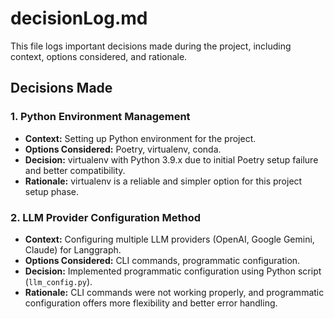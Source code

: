 # decisionLog.md

This file logs important decisions made during the project, including context, options considered, and rationale.

## Decisions Made

### 1. Python Environment Management
* **Context:** Setting up Python environment for the project.
* **Options Considered:** Poetry, virtualenv, conda.
* **Decision:** virtualenv with Python 3.9.x due to initial Poetry setup failure and better compatibility.
* **Rationale:** virtualenv is a reliable and simpler option for this project setup phase.

### 2. LLM Provider Configuration Method
* **Context:** Configuring multiple LLM providers (OpenAI, Google Gemini, Claude) for Langgraph.
* **Options Considered:** CLI commands, programmatic configuration.
* **Decision:** Implemented programmatic configuration using Python script (`llm_config.py`).
* **Rationale:** CLI commands were not working properly, and programmatic configuration offers more flexibility and better error handling.